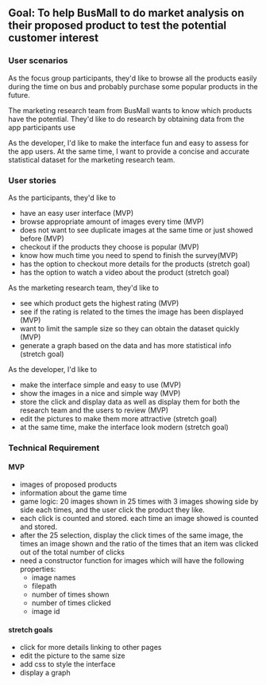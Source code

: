 ## Goal:  To help BusMall to do market analysis on their proposed product to test the potential customer interest

### User scenarios

As the focus group participants, they'd like to browse all the products easily during the time on bus and probably purchase some popular products in the future.

The marketing research team from BusMall wants to know which products have the potential. They'd like to do research by obtaining data from the app participants use

As the developer, I'd like to make the interface fun and easy to assess for the app users. At the same time, I want to provide a concise and accurate statistical dataset for the marketing research team.

### User stories

As the participants, they'd like to
* have an easy user interface (MVP)
* browse appropriate amount of images every time (MVP)
* does not want to see duplicate images at the same time or just showed before (MVP)
* checkout if the products they choose is popular (MVP)
* know how much time you need to spend to finish the survey(MVP)
* has the option to checkout more details for the products (stretch goal)
* has the option to watch a video about the product (stretch goal)

As the marketing research team, they'd like to
* see which product gets the highest rating (MVP)
* see if the rating is related to the times the image has been displayed (MVP)
* want to limit the sample size so they can obtain the dataset quickly (MVP)
* generate a graph based on the data and has more statistical info (stretch goal)

As the developer, I'd like to
* make the interface simple and easy to use (MVP)
* show the images in a nice and simple way (MVP)
* store the click and display data as well as display them for both the research team and the users to review (MVP)
* edit the pictures to make them more attractive (stretch goal)
* at the same time, make the interface look modern (stretch goal)

### Technical Requirement
#### MVP
* images of proposed products
* information about the game time
* game logic: 20 images shown in 25 times with 3 images showing side by side each times, and the user click the product they like.
* each click is counted and stored. each time an image showed is counted and stored.
* after the 25 selection, display the click times of the same image, the times an image shown and the ratio of the times that an item was clicked out of the total number of clicks
* need a constructor function for images which will have the following properties:
  - image names
  - filepath
  - number of times shown
  - number of times clicked
  - image id

#### stretch goals
* click for more details linking to other pages
* edit the picture to the same size
* add css to style the interface
* display a graph
